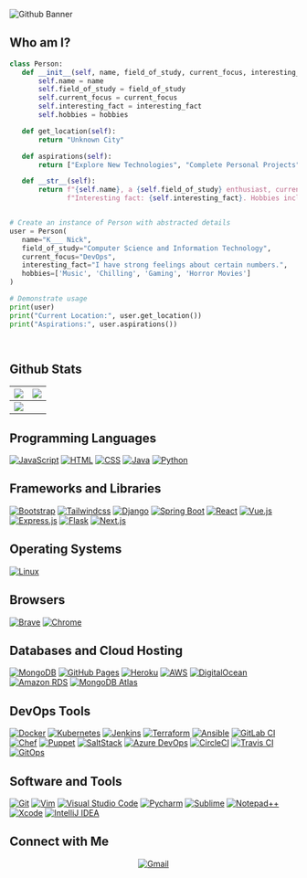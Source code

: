 ![Github Banner](https://trisita.co.in/wp-content/uploads/2023/01/krypteia-group-cloud-solutions-page-header-image.jpg)

## Who am I?

 ```python
class Person:
    def __init__(self, name, field_of_study, current_focus, interesting_fact, hobbies):
        self.name = name
        self.field_of_study = field_of_study
        self.current_focus = current_focus
        self.interesting_fact = interesting_fact
        self.hobbies = hobbies

    def get_location(self):
        return "Unknown City"

    def aspirations(self):
        return ["Explore New Technologies", "Complete Personal Projects"]

    def __str__(self):
        return f"{self.name}, a {self.field_of_study} enthusiast, currently focusing on {self.current_focus}. " \
               f"Interesting fact: {self.interesting_fact}. Hobbies include: {', '.join(self.hobbies)}."


# Create an instance of Person with abstracted details
user = Person(
    name="K___ Nick",
    field_of_study="Computer Science and Information Technology",
    current_focus="DevOps",
    interesting_fact="I have strong feelings about certain numbers.",
    hobbies=['Music', 'Chilling', 'Gaming', 'Horror Movies']
)

# Demonstrate usage
print(user)
print("Current Location:", user.get_location())
print("Aspirations:", user.aspirations())

	
 ```

 
## Github Stats

<img src="https://github-readme-stats.vercel.app/api?username=jaydeep-yadav&&show_icons=true&count_private=true&theme=github_dark">|<img src="https://github-readme-streak-stats.herokuapp.com/?user=jaydeep-yadav&theme=blueberry_duo"/>
|---|---|
<img src="https://github-readme-stats.vercel.app/api/top-langs/?username=jaydeep-yadav&layout=compact&theme=github_dark"/>|

## Programming Languages

<p>
    <a href="#"><img alt="JavaScript" src="https://img.shields.io/badge/JavaScript%20-%23F7DF1E.svg?logo=javascript&logoColor=black"></a>
    <a href="#"><img alt="HTML" src="https://img.shields.io/badge/HTML%20-%23E34F26.svg?logo=html5&logoColor=white"></a>
    <a href="#"><img alt="CSS" src="https://img.shields.io/badge/CSS%20-%231572B6.svg?logo=css3&logoColor=white"></a>
    <a href="#"><img alt="Java" src="https://img.shields.io/badge/Java-%23F7DF1E.svg?logo=java&logoColor=white"></a>
    <a href="#"><img alt="Python" src="https://img.shields.io/badge/Python-%2314354C.svg?logo=python&logoColor=white"></a>
</p>

## Frameworks and Libraries
<p>
   <a href="#"><img alt="Bootstrap" src="https://img.shields.io/badge/Bootstrap-563D7C?logo=bootstrap&logoColor=white"></a>
   <a href="#"><img alt="Tailwindcss" src="https://img.shields.io/badge/tailwindcss-%2338B2AC.svg?logo=tailwindcss&logoColor=white"></a>
   <a href="#"><img alt="Django" src="https://img.shields.io/badge/Django-%23092E20.svg?logo=django&logoColor=white"></a>
   <a href="#"><img alt="Spring Boot" src="https://img.shields.io/badge/Spring%20Boot-%236DB33F.svg?logo=spring&logoColor=white"></a>
   <a href="#"><img alt="React" src="https://img.shields.io/badge/React-%2361DAFB.svg?logo=react&logoColor=black"></a>
   <a href="#"><img alt="Vue.js" src="https://img.shields.io/badge/Vue.js-%232C3E50.svg?logo=vue.js&logoColor=4FC08D"></a>
   <a href="#"><img alt="Express.js" src="https://img.shields.io/badge/Express.js-%23000000.svg?logo=express&logoColor=white"></a>
   <a href="#"><img alt="Flask" src="https://img.shields.io/badge/Flask-%000000.svg?logo=flask&logoColor=white"></a>
   <a href="#"><img alt="Next.js" src="https://img.shields.io/badge/Next.js-%23000000.svg?logo=next.js&logoColor=white"></a>
</p>

## Operating Systems
<p>
    <a href="#"><img alt="Linux" src="https://img.shields.io/badge/Linux-%23276D32.svg?logo=linux&logoColor=white"></a>
</p>

## Browsers
<p>
    <a href="#"><img alt="Brave" src="https://img.shields.io/badge/Brave-FB542B?logo=brave&logoColor=white"></a>
    <a href="#"><img alt="Chrome" src="https://img.shields.io/badge/Google_chrome-4285F4?logo=Google-Chrome&logoColor=white"></a>
</p>

## Databases and Cloud Hosting
<p>
    <a href="#"><img alt="MongoDB" src="https://img.shields.io/badge/MongoDB-%2347A248.svg?logo=mongodb&logoColor=white"></a>
    <a href="https://www.github.com/pages"><img alt="GitHub Pages" src="https://img.shields.io/badge/GitHub%20Pages-%23327FC7.svg?logo=github&logoColor=white"></a>
    <a href="https://www.heroku.com/"><img alt="Heroku" src="https://img.shields.io/badge/Heroku%20-%23430098.svg?logo=heroku&logoColor=white"></a>
    <a href="https://aws.amazon.com/"><img alt="AWS" src="https://img.shields.io/badge/AWS-%23FF9900.svg?logo=amazon-aws&logoColor=white"></a>
    <a href="https://www.digitalocean.com/"><img alt="DigitalOcean" src="https://img.shields.io/badge/DigitalOcean-%230167FF.svg?logo=digitalocean&logoColor=white"></a>
    <a href="https://www.rds.amazonaws.com/"><img alt="Amazon RDS" src="https://img.shields.io/badge/Amazon%20RDS-%23F2C75C.svg?logo=amazon-rds&logoColor=white"></a>
    <a href="https://www.mongodb.com/cloud/atlas"><img alt="MongoDB Atlas" src="https://img.shields.io/badge/MongoDB%20Atlas-%236DB33F.svg?logo=mongodb&logoColor=white"></a>
</p>


## DevOps Tools
<p>
    <a href="https://www.docker.com/"><img alt="Docker" src="https://img.shields.io/badge/Docker-%232496ED.svg?logo=docker&logoColor=white"></a>
    <a href="https://kubernetes.io/"><img alt="Kubernetes" src="https://img.shields.io/badge/Kubernetes-%2331A8FF.svg?logo=kubernetes&logoColor=white"></a>
    <a href="https://www.jenkins.io/"><img alt="Jenkins" src="https://img.shields.io/badge/Jenkins-%23D24939.svg?logo=jenkins&logoColor=white"></a>
    <a href="https://www.terraform.io/"><img alt="Terraform" src="https://img.shields.io/badge/Terraform-%2338A1DB.svg?logo=terraform&logoColor=white"></a>
    <a href="https://www.ansible.com/"><img alt="Ansible" src="https://img.shields.io/badge/Ansible-%23E44D27.svg?logo=ansible&logoColor=white"></a>
    <a href="https://about.gitlab.com/"><img alt="GitLab CI" src="https://img.shields.io/badge/GitLab%20CI-%23181717.svg?logo=gitlab&logoColor=white"></a>
    <a href="https://www.chef.io/"><img alt="Chef" src="https://img.shields.io/badge/Chef-%2323D18B.svg?logo=chef&logoColor=white"></a>
    <a href="https://puppet.com/"><img alt="Puppet" src="https://img.shields.io/badge/Puppet-%23E30019.svg?logo=puppet&logoColor=white"></a>
    <a href="https://saltproject.io/"><img alt="SaltStack" src="https://img.shields.io/badge/SaltStack-%23FFA500.svg?logo=saltstack&logoColor=white"></a>
    <a href="https://azure.microsoft.com/en-us/services/devops/"><img alt="Azure DevOps" src="https://img.shields.io/badge/Azure%20DevOps-%23007ACC.svg?logo=azure-devops&logoColor=white"></a>
    <a href="https://circleci.com/"><img alt="CircleCI" src="https://img.shields.io/badge/CircleCI-%23000000.svg?logo=circleci&logoColor=white"></a>
    <a href="https://travis-ci.org/"><img alt="Travis CI" src="https://img.shields.io/badge/Travis%20CI-%232C6B8A.svg?logo=travis-ci&logoColor=white"></a>
    <a href="https://www.gitops.tech/"><img alt="GitOps" src="https://img.shields.io/badge/GitOps-%23000000.svg?logo=git&logoColor=white"></a>
</p>

## Software and Tools
<p>
  <a href="#"><img alt="Git" src="https://img.shields.io/badge/Git%20-%23F05033.svg?logo=git&logoColor=white"></a>
	<a href="#"><img alt="Vim" src="https://img.shields.io/badge/VIM-%2311AB00.svg?logo=vim&logoColor=white"></a>
  <a href="#"><img alt="Visual Studio Code" src="https://img.shields.io/badge/Visual%20Studio%20Code-0078d7.svg?logo=visual-studio-code&logoColor=white"></a>
  <a href="#"><img alt="Pycharm" src="https://img.shields.io/badge/pycharm-143?logo=pycharm&logoColor=black&color=green&labelColor=green"></a>
	<a href="#"><img alt="Sublime" src="https://img.shields.io/badge/sublime_text-%23575757.svg?logo=sublime-text&logoColor=important"></a>
	<a href="#"><img alt="Notepad++" src="https://img.shields.io/badge/Notepad++-90E59A.svg?logo=notepad%2B%2B&logoColor=black"></a>
	<a href="#"><img alt="Xcode" src="https://img.shields.io/badge/Xcode-007ACC?for-the-badge&logo=xcode&logoColor=white"></a>
	<a href="#"><img alt="IntelliJ IDEA" src="https://img.shields.io/badge/IntelliJ%20IDEA-000000.svg?logo=intellij-idea&logoColor=white"></a>
</p>

## Connect with Me

 <p align="center">
  <a href="mailto:el.engineering@gmail.com"><img alt="Gmail" title="devonixx gmail" src="https://img.shields.io/badge/Gmail-D14836?style=for-the-badge&logo=gmail&logoColor=white"></a>
</p>
